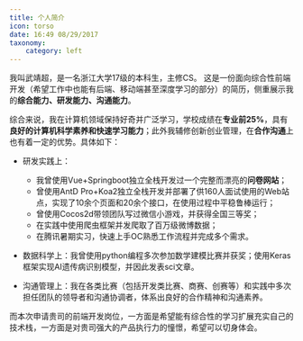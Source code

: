```yaml
---
title: 个人简介
icon: torso
date: 16:49 08/29/2017
taxonomy:
    category: left
---
```


我叫武靖超，是一名浙江大学17级的本科生，主修CS。
这是一份面向综合性前端开发（希望工作中也能有后端、移动端甚至深度学习的部分）的简历，侧重展示我的**综合能力、研发能力、沟通能力**。

综合来说，我在计算机领域保持好奇并广泛学习，学校成绩在**专业前25%**，具有**良好的计算机科学素养和快速学习能力**；此外我辅修创新创业管理，在**合作沟通**上也有着一定的优势。具体如下：

- 研发实践上：
    - 我曾使用Vue+Springboot独立全栈开发过一个完整而漂亮的**问卷网站**；
    - 曾使用AntD Pro+Koa2独立全栈开发并部署了供160人面试使用的Web站点，实现了10余个页面和20余个接口，在使用过程中平稳鲁棒运行；
    - 曾使用Cocos2d带领团队写过微信小游戏，并获得全国三等奖；
    - 在实践中使用爬虫框架并发爬取了百万级微博数据；
    - 在腾讯暑期实习，快速上手OC熟悉工作流程并完成多个需求。

- 数据科学上：我曾使用python编程多次参加数学建模比赛并获奖；使用Keras框架实现AI遗传病识别模型，并因此发表sci文章。

- 沟通管理上：我在各类比赛（包括开发类比赛、商赛、创赛等）和实践中多次担任团队的领导者和沟通协调者，体系出良好的合作精神和沟通素养。

而本次申请贵司的前端开发岗位，一方面是希望能有综合性的学习扩展充实自己的技术栈，一方面是对贵司强大的产品执行力的憧憬，希望可以切身体会。

